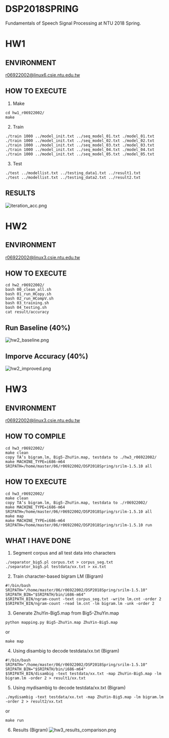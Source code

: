 # DSP2018SPRING
Fundamentals of Speech Signal Processing at NTU 2018 Spring.

# HW1
## ENVIRONMENT
r06922002@linux6.csie.ntu.edu.tw

## HOW TO EXECUTE
1. Make
```
cd hw1_r06922002/
make
```
2. Train
```
./train 1000 ../model_init.txt ../seq_model_01.txt ./model_01.txt
./train 1000 ../model_init.txt ../seq_model_02.txt ./model_02.txt
./train 1000 ../model_init.txt ../seq_model_03.txt ./model_03.txt
./train 1000 ../model_init.txt ../seq_model_04.txt ./model_04.txt
./train 1000 ../model_init.txt ../seq_model_05.txt ./model_05.txt
```
3. Test
```
./test ../modellist.txt ../testing_data1.txt ../result1.txt
./test ../modellist.txt ../testing_data2.txt ../result2.txt
```

## RESULTS
![iteration_acc.png](https://github.com/JasonYao81000/DSP2018SPRING/blob/master/figures/iteration_acc.png)

# HW2
## ENVIRONMENT
r06922002@linux3.csie.ntu.edu.tw

## HOW TO EXECUTE
```
cd hw2_r06922002/
bash 00_clean_all.sh
bash 01_run_HCopy.sh
bash 02_run_HCompV.sh
bash 03_training.sh
bash 04_testing.sh
cat result/accuracy
```

## Run Baseline (40%)
![hw2_baseline.png](https://github.com/JasonYao81000/DSP2018SPRING/blob/master/figures/hw2_baseline.png)

## Imporve Accuracy (40%)
![hw2_improved.png](https://github.com/JasonYao81000/DSP2018SPRING/blob/master/figures/hw2_improved.png)

# HW3
## ENVIRONMENT
r06922002@linux3.csie.ntu.edu.tw

## HOW TO COMPILE
```
cd hw3_r06922002/
make clean
copy TA’s bigram.lm, Big5-ZhuYin.map, testdata to ./hw3_r06922002/
make MACHINE_TYPE=i686-m64 SRIPATH=/home/master/06/r06922002/DSP2018Spring/srilm-1.5.10 all
```

## HOW TO EXECUTE
```
cd hw3_r06922002/
make clean
copy TA’s bigram.lm, Big5-ZhuYin.map, testdata to ./r06922002/
make MACHINE_TYPE=i686-m64 SRIPATH=/home/master/06/r06922002/DSP2018Spring/srilm-1.5.10 all
make map
make MACHINE_TYPE=i686-m64 SRIPATH=/home/master/06/r06922002/DSP2018Spring/srilm-1.5.10 run
```

## WHAT I HAVE DONE
1. Segment corpus and all test data into characters
```
./separator_big5.pl corpus.txt > corpus_seg.txt
./separator_big5.pl testdata/xx.txt > xx.txt
```
2. Train character-based bigram LM (Bigram)
```
#!/bin/bash
SRIPATH="/home/master/06/r06922002/DSP2018Spring/srilm-1.5.10"
SRIPATH_BIN="$SRIPATH/bin/i686-m64"
$SRIPATH_BIN/ngram-count -text corpus_seg.txt -write lm.cnt -order 2
$SRIPATH_BIN/ngram-count -read lm.cnt -lm bigram.lm -unk -order 2
```
3. Generate ZhuYin-Big5.map from Big5-ZhuYin.map
```
python mapping.py Big5-ZhuYin.map ZhuYin-Big5.map
```
or
```
make map
```
4. Using disambig to decode testdata/xx.txt (Bigram)
```
#!/bin/bash
SRIPATH="/home/master/06/r06922002/DSP2018Spring/srilm-1.5.10"
SRIPATH_BIN="$SRIPATH/bin/i686-m64"
$SRIPATH_BIN/disambig -text testdata/xx.txt -map ZhuYin-Big5.map -lm bigram.lm -order 2 > result1/xx.txt
```
5. Using mydisambig to decode testdata/xx.txt (Bigram)
```
./mydisambig -text testdata/xx.txt -map ZhuYin-Big5.map -lm bigram.lm -order 2 > result2/xx.txt
```
or
```
make run
```
6. Results (Bigram)
![hw3_results_comparison.png](https://github.com/JasonYao81000/DSP2018SPRING/blob/master/figures/hw3_results_comparison.png)
